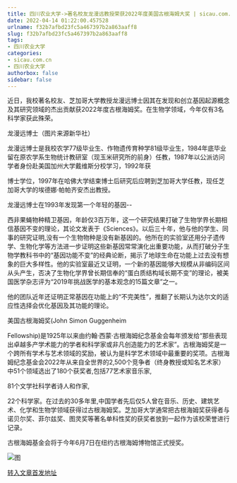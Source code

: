 ```yaml
---
title: 四川农业大学->著名校友龙漫远教授荣获2022年度美国古根海姆大奖 | sicau.com.cn
date: 2022-04-14 01:22:00.457528
urlname: f32b7afbd23fc5a467397b2a863aaff8
slug: f32b7afbd23fc5a467397b2a863aaff8
tags: 
- 四川农业大学
categories:
- sicau.com.cn
- 四川农业大学
authorbox: false
sidebar: false
---
```

近日，我校著名校友、芝加哥大学教授龙漫远博士因其在发现和创立基因起源概念及其研究领域的杰出贡献获2022年度古根海姆奖。在生物学领域，今年仅有3名科学家获此殊荣。

龙漫远博士（图片来源新华社）

龙漫远博士是我校农学77级毕业生、作物遗传育种学81级毕业生，1984年底毕业留在原农学系生物统计教研室（现玉米研究所的前身）任教，1987年以公派访问学者身份赴美国加州大学戴维斯分校学习，1992年获
<!--more-->
博士学位，1997年在哈佛大学结束博士后研究后应聘到芝加哥大学任教，现任芝加哥大学的埃德娜·帕帕齐安杰出教授。

龙漫远博士在1993年发现第一个年轻的基因--

西非果蝇物种精卫基因，年龄仅3百万年，这一个研究结果打破了生物学界长期相信基因不变的理论，其论文发表于《Sciences》。以后三十年，他与他的学生、同事的研究证明,没有一个生物物种是没有新基因的。他所在的实验室还用分子遗传学、生物化学等方法进一步证明这些新基因常常演化出重要功能，从而打破分子生物学教科书中的“基因功能不变”的经典论断，揭示了地球生命在功能上过去没有想象的巨大多样性。他的实验室最近又证明，一个新的基因能够大规模从非编码区间从头产生，否决了生物化学界曾长期信奉的“蛋白质结构域长期不变”的理论，被美国医学杂志评为“2019年挑战医学的基本观念的15篇文章”之一。

他的团队近年还证明正常基因在功能上的“不完美性”，推翻了长期认为达尔文的适应性选择会优化基因及其功能的理论。

美国古根海姆奖(John Simon Guggenheim

Fellowship)是1925年以来由约翰·西蒙·古根海姆纪念基金会每年颁发给“那些表现出卓越多产学术能力的学者和科学家或非凡创造能力的艺术家”。古根海姆奖是一个跨所有学术与艺术领域的奖励，被认为是科学艺术领域中最重要的奖项。古根海姆纪念基金会2022年从来自全世界的2,500个竞争者（终身教授或知名艺术家）中51个领域选出了180个获奖者,包括77艺术家音乐家,

81个文学社科学者诗人和作家,

22个科学家。在过去的30多年里,中国学者先后仅5人曾在音乐、历史、建筑艺术、化学和生物学领域获得过古根海姆奖。芝加哥大学通常把古根海姆奖获得者与诺贝尔奖、菲尔兹奖、图灵奖等著名单科性奖的获奖者放到一起作为该校荣誉进行记录。

古根海姆基金会将于今年6月7日在纽约古根海姆博物馆正式授奖。

![图](https://news.sicau.edu.cn/__local/2/62/17/16324F2198FF62DABD7BD785D56_F23F8A64_B97DC.png)

[转入文章首发地址](https://news.sicau.edu.cn/info/1135/67318.htm)